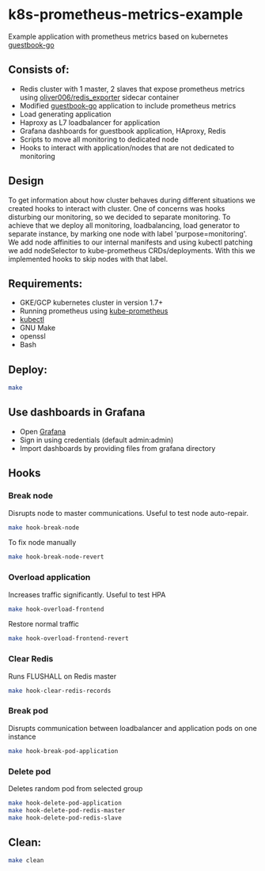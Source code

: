 # k8s-prometheus-metrics-example
Example application with prometheus metrics based on kubernetes [guestbook-go](https://github.com/kubernetes/kubernetes/tree/master/examples/guestbook-go)

## Consists of:
* Redis cluster with 1 master, 2 slaves that expose prometheus metrics using [oliver006/redis_exporter](https://github.com/oliver006/redis_exporter) sidecar container
* Modified [guestbook-go](https://github.com/kubernetes/kubernetes/tree/master/examples/guestbook-go) application to include prometheus metrics
* Load generating application
* Haproxy as L7 loadbalancer for application
* Grafana dashboards for guestbook application, HAproxy, Redis
* Scripts to move all monitoring to dedicated node
* Hooks to interact with application/nodes that are not dedicated to monitoring

## Design
To get information about how cluster behaves during different situations we created hooks to interact with cluster.
One of concerns was hooks disturbing our monitoring, so we decided to separate monitoring.
To achieve that we deploy all monitoring, loadbalancing, load generator to separate instance, by marking one node with label 'purpose=monitoring'.
We add node affinities to our internal manifests and using kubectl patching we add nodeSelector to kube-prometheus CRDs/deployments.
With this we implemented hooks to skip nodes with that label.

## Requirements:
* GKE/GCP kubernetes cluster in version 1.7+
* Running prometheus using [kube-prometheus](https://github.com/coreos/prometheus-operator/tree/master/contrib/kube-prometheus)
* [kubectl](https://kubernetes.io/docs/tasks/tools/install-kubectl/)
* GNU Make
* openssl
* Bash

## Deploy:
```bash
make
```

## Use dashboards in Grafana
* Open [Grafana](http://localhost:8001/api/v1/proxy/namespaces/monitoring/services/grafana:3000)
* Sign in using credentials (default admin:admin)
* Import dashboards by providing files from grafana directory


## Hooks
### Break node
Disrupts node to master communications. Useful to test node auto-repair.
```bash
make hook-break-node
```
To fix node manually
```bash
make hook-break-node-revert
```
### Overload application

Increases traffic significantly. Useful to test HPA
```bash
make hook-overload-frontend
```
Restore normal traffic
```bash
make hook-overload-frontend-revert
```
### Clear Redis
Runs FLUSHALL on Redis master
```bash
make hook-clear-redis-records
```

### Break pod
Disrupts communication between loadbalancer and application pods on one instance
```bash
make hook-break-pod-application
```

### Delete pod
Deletes random pod from selected group
```bash
make hook-delete-pod-application
make hook-delete-pod-redis-master
make hook-delete-pod-redis-slave
```

## Clean:
```bash
make clean
```
